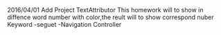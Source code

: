 2016/04/01
Add Project TextAttributor
This homework will to show in diffence word number with color,the reult will to show correspond nuber
Keyword
-seguet
-Navigation Controller